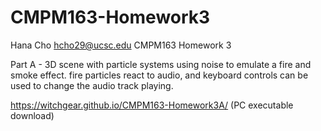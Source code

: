 # CMPM163-Homework3

Hana Cho
hcho29@ucsc.edu
CMPM163 Homework 3

Part A - 3D scene with particle systems using noise to emulate a fire and smoke effect.
         fire particles react to audio, and keyboard controls can be used to change the
         audio track playing.

https://witchgear.github.io/CMPM163-Homework3A/ (PC executable download)